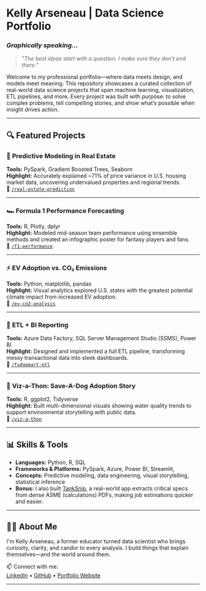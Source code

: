 # Kelly Arseneau | Data Science Portfolio  
### *Graphically speaking...*
> *"The best ideas start with a question. I make sure they don't end there."*

Welcome to my professional portfolio—where data meets design, and models meet meaning. This repository showcases a curated collection of real-world data science projects that span machine learning, visualization, ETL pipelines, and more. Every project was built with purpose: to solve complex problems, tell compelling stories, and show what’s possible when insight drives action.

---

## 🔍 Featured Projects

### 🧠 **Predictive Modeling in Real Estate**
**Tools:** PySpark, Gradient Boosted Trees, Seaborn  
**Highlight:** Accurately explained ~71% of price variance in U.S. housing market data, uncovering undervalued properties and regional trends.  
📂 [`/real-estate-prediction`](./real-estate-prediction)

---

### 🏎 **Formula 1 Performance Forecasting**
**Tools:** R, Plotly, dplyr  
**Highlight:** Modeled mid-season team performance using ensemble methods and created an infographic poster for fantasy players and fans.  
📂 [`/f1-performance`](./f1-performance)

---

### ⚡ **EV Adoption vs. CO₂ Emissions**
**Tools:** Python, matplotlib, pandas  
**Highlight:** Visual analytics explored U.S. states with the greatest potential climate impact from increased EV adoption.  
📂 [`/ev-co2-analysis`](./ev-co2-analysis)

---

### 🛒 **ETL + BI Reporting**
**Tools:** Azure Data Factory, SQL Server Management Studio (SSMS), Power BI  
**Highlight:** Designed and implemented a full ETL pipeline, transforming messy transactional data into sleek dashboards.  
📂 [`/fudgemart-etl`](./fudgemart-etl)

---

### 🐾 **Viz-a-Thon: Save-A-Dog Adoption Story**
**Tools:** R, ggplot2, Tidyverse  
**Highlight:** Built multi-dimensional visuals showing water quality trends to support environmental storytelling with public data.  
📂 [`/viz-a-thon`](./viz-a-thon)

---

## 📊 Skills & Tools

- **Languages:** Python, R, SQL  
- **Frameworks & Platforms:** PySpark, Azure, Power BI, Streamlit,   
- **Concepts:** Predictive modeling, data engineering, visual storytelling, statistical inference  
- **Bonus:** I also built [TankSnip](https://tanksnip.streamlit.app), a real-world app extracts critical specs from dense ASME (calculations) PDFs, making job estimations quicker and easier. 

---

## 🙋‍♀️ About Me

I'm Kelly Arseneau, a former educator turned data scientist who brings curiosity, clarity, and candor to every analysis. I build things that explain themselves—and the world around them.

📫 Connect with me:  
[LinkedIn](https://www.linkedin.com/in/kellyarseneau) • [GitHub](https://github.com/kellyarseneau) • [Portfolio Website](#)

---

